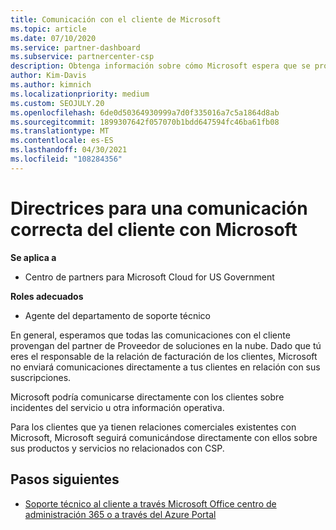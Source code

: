 ```yaml
---
title: Comunicación con el cliente de Microsoft
ms.topic: article
ms.date: 07/10/2020
ms.service: partner-dashboard
ms.subservice: partnercenter-csp
description: Obtenga información sobre cómo Microsoft espera que se produzcan comunicaciones entre clientes y asociados en el Proveedor de soluciones en la nube cliente.
author: Kim-Davis
ms.author: kimnich
ms.localizationpriority: medium
ms.custom: SEOJULY.20
ms.openlocfilehash: 6de0d50364930999a7d0f335016a7c5a1864d8ab
ms.sourcegitcommit: 1899307642f057070b1bdd647594fc46ba61fb08
ms.translationtype: MT
ms.contentlocale: es-ES
ms.lasthandoff: 04/30/2021
ms.locfileid: "108284356"
---
```

# <a name="guidelines-for-successful-customer-communication-with-microsoft"></a>Directrices para una comunicación correcta del cliente con Microsoft

**Se aplica a**

- Centro de partners para Microsoft Cloud for US Government

**Roles adecuados**

- Agente del departamento de soporte técnico

En general, esperamos que todas las comunicaciones con el cliente provengan del partner de Proveedor de soluciones en la nube. Dado que tú eres el responsable de la relación de facturación de los clientes, Microsoft no enviará comunicaciones directamente a tus clientes en relación con sus suscripciones.

Microsoft podría comunicarse directamente con los clientes sobre incidentes del servicio u otra información operativa.

Para los clientes que ya tienen relaciones comerciales existentes con Microsoft, Microsoft seguirá comunicándose directamente con ellos sobre sus productos y servicios no relacionados con CSP.

## <a name="next-steps"></a>Pasos siguientes

- [Soporte técnico al cliente a través Microsoft Office centro de administración 365 o a través del Azure Portal](customer-self-support.md)